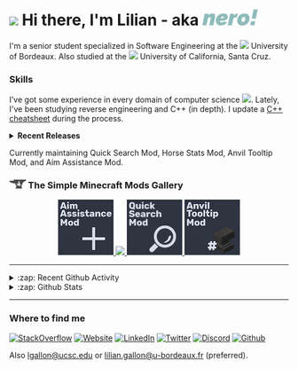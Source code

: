 <h1> <img src="https://emojis.slackmojis.com/emojis/images/1531849430/4246/blob-sunglasses.gif?1531849430" width="30"/> Hi there, I'm Lilian - aka <img src="https://github.com/N3ROO/N3ROO/raw/master/nero_animated_small_transparent_crop.gif" width="100"/> </h1>

I'm a senior student specialized in Software Engineering at the <img src="https://image.flaticon.com/icons/svg/197/197560.svg" width="13"/> University of Bordeaux. Also studied at the <img src="https://image.flaticon.com/icons/svg/197/197484.svg" width="13"/> University of California, Santa Cruz.

<h3> Skills </h3>

I’ve got some experience in every domain of computer science <img src="https://media.giphy.com/media/WUlplcMpOCEmTGBtBW/giphy.gif" width="23">. Lately, I've been studying reverse engineering and C++ (in depth). I update a [C++ cheatsheet](https://github.com/N3ROO/Cheatsheets/blob/master/cpp.md) during the process.

<details>
  <summary><b>Recent Releases</b></summary>

| 🎁 Project | 📝 Description |
|----|----|
| [Daily Wallhaven Wallpaper](https://github.com/N3ROO/Daily-Wallhaven-Wallpaper) 1.0.0 | A script that changes your wallpaper everyday by picking one on [Wallhaven]([W](https://wallhaven.cc/)) |
| [BettercolorsEngine](https://github.com/N3ROO/BettercolorsEngine) 1.1.0 (published on maven central) | The Engine of the Minecraft mod [Bettercolors](https://github.com/N3ROO/Bettercolors). Can be used for anything else that requires an automatically generated GUI  |
| [LatencyMod](https://github.com/N3ROO/LatencyMod) 0.1.0 | A Minecraft mod that displays your latency |
| [Aim Assistance Mod](https://github.com/N3ROO/AimAssistanceMod) 1.2.0 | A Minecraft mod that helps you aiming |
| [Bettercolors](https://github.com/N3ROO/Bettercolors) 7.3.0 | A Minecraft assistance mod
| [Quick Search Mod](https://github.com/N3ROO/QuickSearchMod) 1.0.0 | A Minecraft mod to search for items
| [Horse Stats Mod](https://github.com/N3ROO/HorseStatsMod) 1.3.0 | A Minecraft mod that shows the statistics of the ridden horse
| [Anvil Tooltip Mod](https://github.com/N3ROO/AnvilTooltipMod) 1.0.0 | A Minecraft mod that shows the number of anvil uses as well as the repair cost of an item

</details>

Currently maintaining Quick Search Mod, Horse Stats Mod, Anvil Tooltip Mod, and Aim Assistance Mod.

<h3> <img src="https://github.com/N3ROO/N3ROO/raw/master/curseforge_png.png" width="30"/> The Simple Minecraft Mods Gallery </h3>

<p style="text-align:center">
  <a href="https://www.curseforge.com/minecraft/mc-mods/aim-assistance"> <img src="https://github.com/N3ROO/AimAssistanceMod/raw/MC_1.16.3/.github/images/aimassistancemod.png"> </a>
  <a href="https://www.curseforge.com/minecraft/mc-mods/horse-statistics"> <img src="https://github.com/N3ROO/HorseStatsMod/raw/MC_1.16.3/.github/resources/horsestatsmod.png"> </a>
  <a href="https://www.curseforge.com/minecraft/mc-mods/quick-search"> <img src="https://github.com/N3ROO/QuickSearchMod/raw/MC_1.16.3/.github/resources/quicksearch.png"> </a>
  <a href="https://www.curseforge.com/minecraft/mc-mods/anvil-tooltip-mod"> <img src="https://github.com/N3ROO/AnvilTooltipMod/raw/MC_1.16.3/.github/resources/anviltooltipmod.png"> </a>
</p>

---

<details>
  <summary>:zap: Recent Github Activity</summary>

<!--START_SECTION:activity-->
1. 🗣 Commented on [#12](https://github.com/jleveau/M2-Workshops/issues/12) in [jleveau/M2-Workshops](https://github.com/jleveau/M2-Workshops)
2. 🎉 Merged PR [#1](https://github.com/N3ROO/CoolMeteo/pull/1) in [N3ROO/CoolMeteo](https://github.com/N3ROO/CoolMeteo)
3. 💪 Opened PR [#1](https://github.com/N3ROO/CoolMeteo/pull/1) in [N3ROO/CoolMeteo](https://github.com/N3ROO/CoolMeteo)
4. 🎉 Merged PR [#1](https://github.com/N3ROO/HorseStatsMod/pull/1) in [N3ROO/HorseStatsMod](https://github.com/N3ROO/HorseStatsMod)
5. 💪 Opened PR [#1](https://github.com/N3ROO/HorseStatsMod/pull/1) in [N3ROO/HorseStatsMod](https://github.com/N3ROO/HorseStatsMod)
<!--END_SECTION:activity-->

</details>

<details>
  <summary>:zap: Github Stats</summary>
<br>

![bio](https://github-readme-stats.vercel.app/api?username=N3ROO&show_icons=true&hide_title=true)

![lang](https://github-readme-stats.vercel.app/api/top-langs/?username=N3ROO&layout=compact&hide=jupyter%20notebook)

</details>

---


<h3> Where to find me </h3>

<p>
<a href="https://stackoverflow.com/users/8811838/nero?tab=profile" target="_blank"><img alt="StackOverflow" src="https://img.shields.io/badge/StackOverflow-%23F48024.svg?&style=for-the-badge&logo=StackOverflow&logoColor=white" /></a>
<a href="https://nero.dev" target="_blank"><img alt="Website" src="https://img.shields.io/badge/nero.dev-%234C566A.svg?&style=for-the-badge&logo=microsoft-edge&logoColor=white" /></a>
<a href="https://www.linkedin.com/in/lilian-gallon" target="_blank"><img alt="LinkedIn" src="https://img.shields.io/badge/linkedin-%230077B5.svg?&style=for-the-badge&logo=linkedin&logoColor=white" /></a>
<a href="https://twitter.com/LilianSurf" target="_blank"><img alt="Twitter" src="https://img.shields.io/badge/twitter-%231DA1F2.svg?&style=for-the-badge&logo=twitter&logoColor=white" /></a>
<a href="https://discordapp.com/users/76281566866706432" target="_blank"><img alt="Discord" src="https://img.shields.io/badge/discord-%237289DA.svg?&style=for-the-badge&logo=discord&logoColor=white" /></a>
<a href="https://github.com/N3ROO" target="_blank"><img alt="Github" src="https://img.shields.io/badge/GitHub-%2312100E.svg?&style=for-the-badge&logo=Github&logoColor=white" /></a>
</p>

Also lgallon@ucsc.edu or lilian.gallon@u-bordeaux.fr (preferred).
